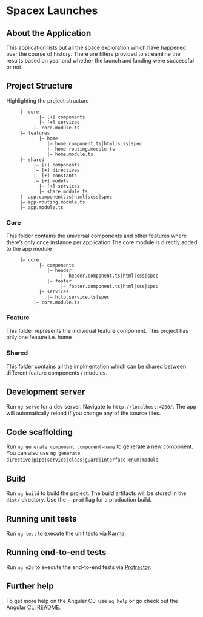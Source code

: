 # Spacex Launches

## About the Application
This application lists out all the space exploration which have happened over the course of history. There are filters provided to streamline the results based on year and whether the launch and landing were successful or not.

## Project Structure
Highlighting the project structure
```|— app
     |— core
	        |— [+] components
	        |— [+] services
          |— core.module.ts
     |— features
	        |— home
               |— home.component.ts|html|scss|spec
               |— home-routing.module.ts
               |— home.module.ts
     |— shared
          |— [+] components
          |— [+] directives
          |— [+] constants
          |— [+] models
 	        |— [+] services
	        |— share.module.ts
     |— app.component.ts|html|scss|spec
     |— app-routing.module.ts
     |— app.module.ts

```

### Core
This folder contains the universal components and other features where there’s only once instance per application.The core module is directly added to the app module 
```
     |— core
	        |— components
               |— header
                    |— header.component.ts|html|css|spec
               |— footer
                    |— footer.component.ts|html|css|spec   
	        |— services
               |— http.service.ts|spec
          |— core.module.ts
```

### Feature
This folder represents the individual feature component. This project has only one feature i.e. home

### Shared
This folder contains all the implmentation which can be shared between different feature components / modules.

## Development server

Run `ng serve` for a dev server. Navigate to `http://localhost:4200/`. The app will automatically reload if you change any of the source files.

## Code scaffolding

Run `ng generate component component-name` to generate a new component. You can also use `ng generate directive|pipe|service|class|guard|interface|enum|module`.

## Build

Run `ng build` to build the project. The build artifacts will be stored in the `dist/` directory. Use the `--prod` flag for a production build.

## Running unit tests

Run `ng test` to execute the unit tests via [Karma](https://karma-runner.github.io).

## Running end-to-end tests

Run `ng e2e` to execute the end-to-end tests via [Protractor](http://www.protractortest.org/).

## Further help

To get more help on the Angular CLI use `ng help` or go check out the [Angular CLI README](https://github.com/angular/angular-cli/blob/master/README.md).
